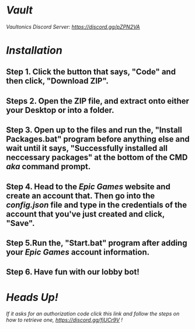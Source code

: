 # _Vault_

###### Vaultonics Discord Server: https://discord.gg/pZPN2VA

# _Installation_

## Step 1. Click the button that says, "Code" and then click, "Download ZIP".

## Steps 2. Open the ZIP file, and extract onto either your Desktop or into a folder.

## Step 3. Open up to the files and run the, "Install Packages.bat" program before anything else and wait until it says, "Successfully installed all neccessary packages" at the bottom of the CMD _aka_ command prompt.

## Step 4. Head to the _Epic Games_ website and create an account that. Then go into the _config.json_ file and type in the credentials of the account that you've just created and click, "Save".

## Step 5.Run the, "Start.bat" program after adding your _Epic Games_ account information.

## Step 6. Have fun with our lobby bot!

# _Heads Up!_

###### If it asks for an authorization code click this link and follow the steps on how to retrieve one, https://discord.gg/fjUCr9V !


